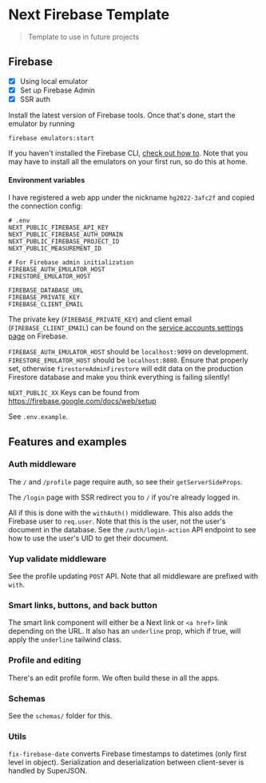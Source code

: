 # Next Firebase Template

> Template to use in future projects

## Firebase

- [x] Using local emulator
- [x] Set up Firebase Admin
- [x] SSR auth

Install the latest version of Firebase tools. Once that's done, start the emulator by running

```shell
firebase emulators:start
```

If you haven't installed the Firebase CLI, [check out how to](https://firebase.google.com/docs/cli#install-cli-mac-linux). Note that you may have to install all the emulators on your first run, so do this at home.

#### Environment variables

I have registered a web app under the nickname `hg2022-3afc2f` and copied the connection config:

```env
# .env
NEXT_PUBLIC_FIREBASE_API_KEY
NEXT_PUBLIC_FIREBASE_AUTH_DOMAIN
NEXT_PUBLIC_FIREBASE_PROJECT_ID
NEXT_PUBLIC_MEASUREMENT_ID

# For Firebase admin initialization
FIREBASE_AUTH_EMULATOR_HOST
FIRESTORE_EMULATOR_HOST

FIREBASE_DATABASE_URL
FIREBASE_PRIVATE_KEY
FIREBASE_CLIENT_EMAIL
```

The private key (`FIREBASE_PRIVATE_KEY`) and client email (`FIREBASE_CLIENT_EMAIL`) can be found on the [service accounts settings page](https://console.firebase.google.com/project/hg2022-3afc2f/settings/serviceaccounts/adminsdk) on Firebase.

`FIREBASE_AUTH_EMULATOR_HOST` should be `localhost:9099` on development. `FIRESTORE_EMULATOR_HOST` should be `localhost:8080`. Ensure that properly set, otherwise `firestoreAdminFirestore` will edit data on the production Firestore database and make you think everything is failing silently!

`NEXT_PUBLIC_XX` Keys can be found from https://firebase.google.com/docs/web/setup

See `.env.example`.

## Features and examples

### Auth middleware

The `/` and `/profile` page require auth, so see their `getServerSideProps`.

The `/login` page with SSR redirect you to `/` if you're already logged in.

All if this is done with the `withAuth()` middleware. This also adds the Firebase user to `req.user`. Note that this is the user, not the user's document in the database. See the `/auth/login-action` API endpoint to see how to use the user's UID to get their document.

### Yup validate middleware

See the profile updating `POST` API. Note that all middleware are prefixed with `with`.

### Smart links, buttons, and back button

The smart link component will either be a Next link or `<a href>` link depending on the URL. It also has an `underline` prop, which if true, will apply the `underline` tailwind class.

### Profile and editing

There's an edit profile form. We often build these in all the apps.

### Schemas

See the `schemas/` folder for this.

### Utils

`fix-firebase-date` converts Firebase timestamps to datetimes (only first level in object). Serialization and deserialization between client-sever is handled by SuperJSON.
